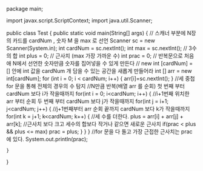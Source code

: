 package main;

import javax.script.ScriptContext;
import java.util.Scanner;

public class Test {
    public static void main(String[] args) {
        // 스캐너 부분에 N장의 카드를 cardNum , 숫자 M 을 max 로 선언
        Scanner sc = new Scanner(System.in);
        int cardNum = sc.nextInt();
        int max = sc.nextInt();
        // 3수의 합
        int plus = 0;
        // 근사치 (max 가장 가까운 수)
        int prac = 0;
        // 반복문으로 처음애 N에서 선언한 숫자만큼 숫자를 집어넣을 수 있게 만든다
        // new int [cardNum] = [] 안에 int 값을 cardNum 개 담을 수 있는 공간을 새롭게 만들어라
        int [] arr = new int[cardNum];
        for (int i = 0; i < cardNum; i++) {
            arr[i]=sc.nextInt();
        }
        //세 중첩 for 문을 통해 전체의 경우의 수 탐지
        //N만큼 반복(배열 arr 를 순회) 첫 번째 부터 cardNum 보다 i가 작을때까지
        for(int i = 0; i<cardNum; i++) {
            //i+1번째 위치한 arr 부터 순회 두 번째 부터 cardNum 보다 j가 작을때까지
        for(int j = i+1; j<cardNum; j++) {
            //j+1번째부터 arr 순회  끝까지 cardNum 보다 k가 작을때까지
        for(int k = j+1; k<cardNum; k++) {
            //세 수를 더한다.
            plus = arr[i] + arr[j] + arr[k];
            //근사치 보다 크고 세수의 합보다 작거나 같으면 새로운 근사치
            if(prac < plus && plus <= max)
                prac = plus;
                }
            }
        }
        //for 문을 다 돌고 가장 근접한 근사치는 prac 에 있다.
        System.out.println(prac);

    }
}






